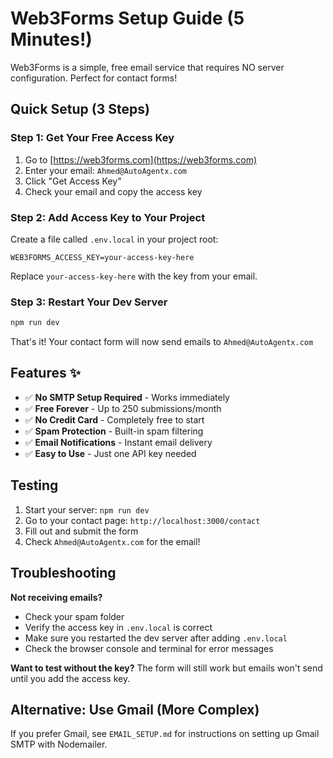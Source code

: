 # Web3Forms Setup Guide (5 Minutes!)

Web3Forms is a simple, free email service that requires NO server configuration. Perfect for contact forms!

## Quick Setup (3 Steps)

### Step 1: Get Your Free Access Key
1. Go to [https://web3forms.com](https://web3forms.com)
2. Enter your email: `Ahmed@AutoAgentx.com`
3. Click "Get Access Key"
4. Check your email and copy the access key

### Step 2: Add Access Key to Your Project
Create a file called `.env.local` in your project root:

```env
WEB3FORMS_ACCESS_KEY=your-access-key-here
```

Replace `your-access-key-here` with the key from your email.

### Step 3: Restart Your Dev Server
```bash
npm run dev
```

That's it! Your contact form will now send emails to `Ahmed@AutoAgentx.com`

## Features ✨

- ✅ **No SMTP Setup Required** - Works immediately
- ✅ **Free Forever** - Up to 250 submissions/month
- ✅ **No Credit Card** - Completely free to start
- ✅ **Spam Protection** - Built-in spam filtering
- ✅ **Email Notifications** - Instant email delivery
- ✅ **Easy to Use** - Just one API key needed

## Testing

1. Start your server: `npm run dev`
2. Go to your contact page: `http://localhost:3000/contact`
3. Fill out and submit the form
4. Check `Ahmed@AutoAgentx.com` for the email!

## Troubleshooting

**Not receiving emails?**
- Check your spam folder
- Verify the access key in `.env.local` is correct
- Make sure you restarted the dev server after adding `.env.local`
- Check the browser console and terminal for error messages

**Want to test without the key?**
The form will still work but emails won't send until you add the access key.

## Alternative: Use Gmail (More Complex)

If you prefer Gmail, see `EMAIL_SETUP.md` for instructions on setting up Gmail SMTP with Nodemailer.
